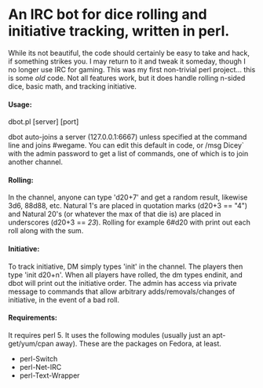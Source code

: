 An IRC bot for dice rolling and initiative tracking, written in perl.
=====================================================================

While its not beautiful, the code should certainly be easy to take and hack, if something strikes you.  I may return to it and tweak it someday, though I no longer use IRC for gaming.  This was my first non-trivial perl project... this is some *old* code. Not all features work, but it does handle rolling n-sided dice, basic math, and tracking initiative.

#### Usage: ####
dbot.pl \[server\] [port]

dbot auto-joins a server (127.0.0.1:6667) unless specified at the command line and joins #wegame.  You can edit this default in code, or /msg Dicey` with the admin password to get a list of commands, one of which is to join another channel.

#### Rolling: ####
In the channel, anyone can type 'd20+7' and get a random result, likewise 3d6, 88d88, etc.  Natural 1's are placed in quotation marks (d20+3 == "4") and Natural 20's (or whatever the max of that die is) are placed in underscores (d20+3 == _23_).  Rolling for example 6#d20 with print out each roll along with the sum.

#### Initiative: ####
To track initiative, DM simply types 'init' in the channel. The players then type 'init d20+n'.  When all players have rolled, the dm types endinit, and dbot will print out the initiative order.  The admin has access via private message to commands that allow arbitrary adds/removals/changes of initiative, in the event of a bad roll.

#### Requirements: ####
It requires perl 5.
It uses the following modules (usually just an apt-get/yum/cpan away). These are the packages on Fedora, at least.

* perl-Switch
* perl-Net-IRC
* perl-Text-Wrapper

